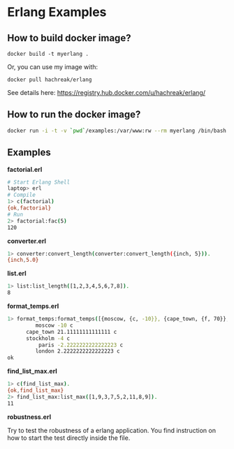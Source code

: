 Erlang Examples
===============

How to build docker image?
--------------------------

`docker build -t myerlang .`

Or, you can use my image with:

`docker pull hachreak/erlang`

See details here: https://registry.hub.docker.com/u/hachreak/erlang/


How to run the docker image?
----------------------------

```bash
docker run -i -t -v `pwd`/examples:/var/www:rw --rm myerlang /bin/bash
```


Examples
--------

**factorial.erl**

```bash
# Start Erlang Shell
laptop> erl
# Compile
1> c(factorial)
{ok,factorial}
# Run
2> factorial:fac(5)
120
```

**converter.erl**

```bash
1> converter:convert_length(converter:convert_length({inch, 5})).
{inch,5.0}
```

**list.erl**

```bash
1> list:list_length([1,2,3,4,5,6,7,8]).
8
```

**format_temps.erl**

```bash
1> format_temps:format_temps([{moscow, {c, -10}}, {cape_town, {f, 70}}, {stockholm, {c, -4}}, {paris, {f, 28}}, {london, {f, 36}}]).
         moscow -10 c
      cape_town 21.11111111111111 c
      stockholm -4 c
          paris -2.2222222222222223 c
         london 2.2222222222222223 c
ok
```

**find_list_max.erl**

```bash
1> c(find_list_max).
{ok,find_list_max}
2> find_list_max:list_max([1,9,3,7,5,2,11,8,9]).
11
```

**robustness.erl**

Try to test the robustness of a erlang application.
You find instruction on how to start the test directly inside the file.
